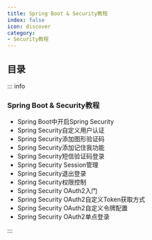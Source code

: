 ```yaml
---
title: Spring Boot & Security教程
index: false
icon: discover
category:
- Security教程
---
```


## 目录

::: info

### Spring Boot & Security教程
+ Spring Boot中开启Spring Security
+ Spring Security自定义用户认证
+ Spring Security添加图形验证码
+ Spring Security添加记住我功能
+ Spring Security短信验证码登录
+ Spring Security Session管理
+ Spring Security退出登录
+ Spring Security权限控制
+ Spring Security OAuth2入门
+ Spring Security OAuth2自定义Token获取方式
+ Spring Security OAuth2自定义令牌配置
+ Spring Security OAuth2单点登录

:::
